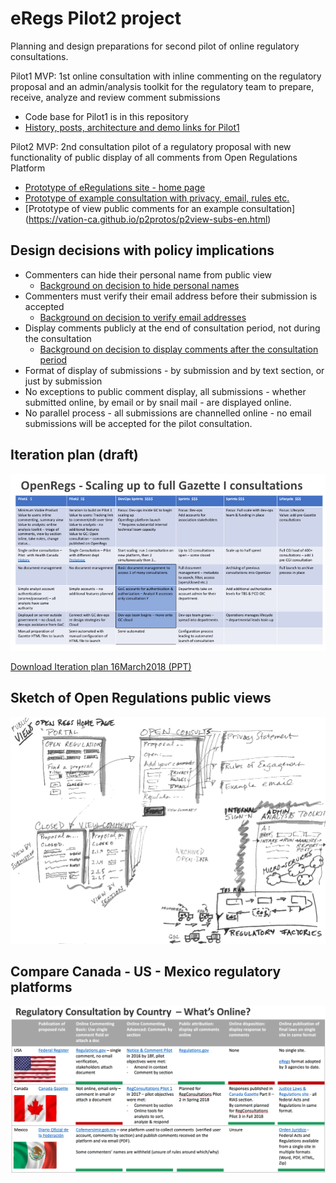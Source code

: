 eRegs Pilot2 project
=====

Planning and design preparations for second pilot of online regulatory consultations. 

Pilot1 MVP: 1st online consultation with inline commenting on the regulatory proposal and an admin/analysis toolkit for the regulatory team to prepare, receive, analyze and review comment submissions

* Code base for Pilot1 is in this repository
* [History, posts, architecture and demo links for Pilot1](./Pilot1_history.md)

Pilot2 MVP: 2nd consultation pilot of a regulatory proposal with new functionality of public display of all comments from Open Regulations Platform 

* [Prototype of eRegulations site - home page](https://vation-ca.github.io/p2protos/p2openregs.html)
* [Prototype of example consultation with privacy, email, rules etc.](https://vation-ca.github.io/p2protos/p2form-1-en.html)
* [Prototype of view public comments for an example consultation] (https://vation-ca.github.io/p2protos/p2view-subs-en.html)

## Design decisions with policy implications

   
* Commenters can hide their personal name from public view 
  * [Background on decision to hide personal names](Decisions_names.md) 
* Commenters must verify their email address before their submission is accepted
  * [Background on decision to verify email addresses](Decisions_emails.md)
* Display comments publicly at the end of consultation period, not during the consultation 
  * [Background on decision to display comments after the consultation period](Decisions_timing.md)
* Format of display of submissions - by submission and by text section, or just by submission
* No exceptions to public comment display, all submissions - whether submitted online, by email or by snail mail -  are displayed online.
* No parallel process - all submissions are channelled online - no email submissions will be accepted for the pilot consultation.

## Iteration plan (draft)

![iteration plan in columns](./img/Iteration_plan_16March2018.png)

[Download Iteration plan 16March2018 (PPT)](Iteration_plan_16March2018.ppt)

## Sketch of Open Regulations public views

![sketch of platform, open and closed pages](./img/eRegs-sketch-1.jpg)

## Compare Canada - US - Mexico regulatory platforms

![Comparison of regulatory platforms](./img/eRegs-compare-countries.png)
